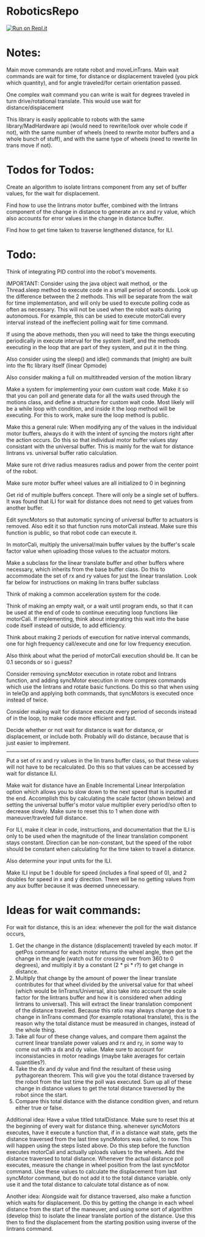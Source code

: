 # RoboticsRepo
[![Run on Repl.it](https://repl.it/badge/github/kwobny/RoboticsRepo)](https://repl.it/github/kwobny/RoboticsRepo)
# Notes:
Main move commands are rotate robot and moveLinTrans. Main wait commands are wait for time, for distance or displacement traveled (you pick which quantity), and for angle traveled/for certain orientation passed.

One complex wait command you can write is wait for degrees traveled in turn drive/rotational translate. This would use wait for distance/displacement

This library is easily applicable to robots with the same library/MadHardware api (would need to rewrite/look over whole code if not), with the same number of wheels (need to rewrite motor buffers and a whole bunch of stuff), and with the same type of wheels (need to rewrite lin trans move if not).

# Todos for Todos:
Create an algorithm to isolate lintrans component from any set of buffer values, for the wait for displacement.

Find how to use the lintrans motor buffer, combined with the lintrans component of the change in distance to generate an rx and ry value, which also accounts for error values in the change in distance buffer.

Find how to get time taken to traverse lengthened distance, for ILI.

# Todo:
Think of integrating PID control into the robot's movements.

IMPORTANT: Consider using the java object wait method, or the Thread.sleep method to execute code in a small period of seconds. Look up the difference between the 2 methods. This will be separate from the wait for time implementation, and will only be used to execute polling code as often as necessary. This will not be used when the robot waits during autonomous. For example, this can be used to execute motorCali every interval instead of the ineffecient polling wait for time command.

If using the above methods, then you will need to take the things executing periodically in execute interval for the system itself, and the methods executing in the loop that are part of they system, and put it in the thing.

Also consider using the sleep() and idle() commands that (might) are built into the ftc library itself (linear Opmode)

Also consider making a full on multithreaded version of the motion library

Make a system for implementing your own custom wait code. Make it so that you can poll and generate data for all the waits used through the motions class, and define a structure for custom wait code. Most likely will be a while loop with condition, and inside it the loop method will be executing. For this to work, make sure the loop method is public.

Make this a general rule: When modifying any of the values in the individual motor buffers, always do it with the intent of syncing the motors right after the action occurs. Do this so that individual motor buffer values stay consistant with the universal buffer. This is mainly for the wait for distance lintrans vs. universal buffer ratio calculation.

Make sure rot drive radius measures radius and power from the center point of the robot.

Make sure motor buffer wheel values are all initialized to 0 in beginning

Get rid of multiple buffers concept. There will only be a single set of buffers. It was found that ILI for wait for distance does not need to get values from another buffer.

Edit syncMotors so that automatic syncing of universal buffer to actuators is removed. Also edit it so that function runs motorCali instead. Make sure this function is public, so that robot code can execute it.

In motorCali, multiply the universal/main buffer values by the buffer's scale factor value when uploading those values to the actuator motors.

Make a subclass for the linear translate buffer and other buffers where necessary, which inherits from the base buffer class. Do this to accommodate the set of rx and ry values for just the linear translation. Look far below for instructions on making lin trans buffer subclass

Think of making a common acceleration system for the code.

Think of making an empty wait, or a wait until program ends, so that it can be used at the end of code to continue executing loop functions like motorCali. If implementing, think about integrating this wait into the base code itself instead of outside, to add efficiency.

Think about making 2 periods of execution for native interval commands, one for high frequency call/execute and one for low frequency execution.

Also think about what the period of motorCali execution should be. It can be 0.1 seconds or so i guess?

Consider removing syncMotor execution in rotate robot and lintrans function, and adding syncMotor execution in more comprex commands which use the lintrans and rotate basic functions. Do this so that when using in teleOp and applying both commands, that syncMotors is executed once instead of twice.

Consider making wait for distance execute every period of seconds instead of in the loop, to make code more efficient and fast.

Decide whether or not wait for distance is wait for distance, or displacement, or include both. Probably will do distance, because that is just easier to implrement.

---

Put a set of rx and ry values in the lin trans buffer class, so that these values will not have to be recalculated. Do this so that values can be accessed by wait for distance ILI.

Make wait for distance have an Enable Incremental Linear Interpolation option which allows you to slow down to the next speed that is inputted at the end. Accomplish this by calculating the scale factor (shown below) and setting the universal buffer's motor value multiplier every period/so often to decrease slowly. Make sure to reset this to 1 when done with maneuver/traveled full distance.

For ILI, make it clear in code, instructions, and documentation that the ILI is only to be used when the magnitude of the linear translation component stays constant. Direction can be non-constant, but the speed of the robot should be constant when calculating for the time taken to travel a distance.

Also determine your input units for the ILI.

Make ILI input be 1 double for speed (includes a final speed of 0), and 2 doubles for speed in x and y direction. There will be no getting values from any aux buffer because it was deemed unnecessary.

# Ideas for wait commands:
For wait for distance, this is an idea: whenever the poll for the wait distance occurs,
1. Get the change in the distance (displacement) traveled by each motor. If getPos command for each motor returns the wheel angle, then get the change in the angle (watch out for crossing over from 360 to 0 degrees), and multiply it by a constant (2 * pi * r?) to get change in distance.
2. Multiply that change by the amount of power the linear translate contributes for that wheel divided by the universal value for that wheel (which would be linTrans/Universal, also take into account the scale factor for the lintrans buffer and how it is considered when adding lintrans to universal). This will extract the linear translation component of the distance traveled. Because this ratio may always change due to a change in linTrans command (for example rotational translate), this is the reason why the total distance must be measured in changes, instead of the whole thing.
3. Take all four of these change values, and compare them against the current linear translate power values and rx and ry, in some way to come out with a dx and dy value. Make sure to account for inconsistancies in motor readings (maybe take averages for certain quantities?).
4. Take the dx and dy value and find the resultant of these using pythagorean theorem. This will give you the total distance traversed by the robot from the last time the poll was executed. Sum up all of these change in distance values to get the total distance traversed by the robot since the start.
5. Compare this total distance with the distance condition given, and return either true or false.

Additional idea:
Have a value titled totalDistance. Make sure to reset this at the beginning of every wait for distance thing.
whenever syncMotors executes, have it execute a function that, if in a distance wait state, gets the distance traversed from the last time syncMotors was called, to now. This will happen using the steps listed above. Do this step before the function executes motorCali and actually uploads values to the wheels.
Add the distance traversed to total distance.
Whenever the actual distance poll executes, measure the change in wheel position from the last syncMotor command. Use these values to calculate the displacement from last syncMotor command, but do not add it to the total distance variable. only use it and the total distance to calculate total distance as of now.

Another idea:
Alongside wait for distance traversed, also make a function which waits for displacement. Do this by getting the change in each wheel distance from the start of the maneuver, and using some sort of algorithm (develop this) to isolate the linear translate portion of the distance. Use this then to find the displacement from the starting position using inverse of the lintrans command.
